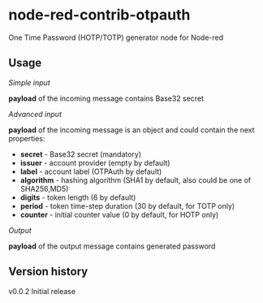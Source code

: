 # node-red-contrib-otpauth
One Time Password (HOTP/TOTP) generator node for Node-red
  
## Usage

*Simple input*  

**payload** of the incoming message contains Base32 secret

*Advanced input*  

**payload** of the incoming message is an object and could contain the next properties:
- **secret** - Base32 secret (mandatory)
- **issuer** - account provider (empty by default)
- **label** - account label (OTPAuth by default)
- **algorithm** - hashing algorithm (SHA1 by default, also could be one of SHA256,MD5)
- **digits** - token length (6 by default)
- **period** - token time-step duration (30 by default, for TOTP only)
- **counter** - initial counter value (0 by default, for HOTP only)
 

*Output*  

**payload** of the output message contains generated password

## Version history

v0.0.2 Initial release

